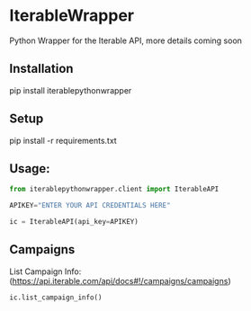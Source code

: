 # IterableWrapper
Python Wrapper for the Iterable API, more details coming soon

## Installation

pip install iterablepythonwrapper

## Setup

pip install -r requirements.txt

## Usage:

```python
from iterablepythonwrapper.client import IterableAPI

APIKEY="ENTER YOUR API CREDENTIALS HERE"

ic = IterableAPI(api_key=APIKEY)
```

## Campaigns

List Campaign Info: (https://api.iterable.com/api/docs#!/campaigns/campaigns)

```python
ic.list_campaign_info()
```

